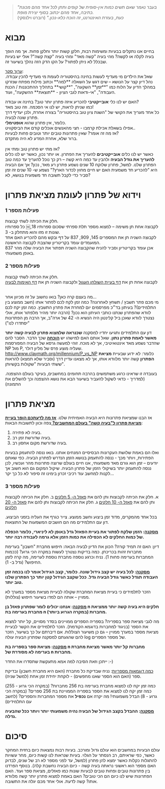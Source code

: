 > *"בעבר נאמר שאם תשים כמות אין-סופית של קופים ותתן לכל אחד מהם מכונת כתיבה, אחד מהם יכתוב בסוף
יצירת מופת. <br>
כעת, בעזרת האינטרנט, זה הוכח כלא-נכון."* (רוברט וילנסקי)

# מבוא #

בחיים אנו נתקלים בבעיות ומשימות רבות, חלקן קשות יותר וחלקן פחות. אך מה הופך בעיה לקלה או לקשה? מהי בעיה "קשה מאד" ומהי בעיה "קצת קשה"? אולי יש בעיות שבכלל לא ניתן לפתור?
על הקו הדק הזה נהלך בשיעור זה.

<u>
ערוך סקר</u>:
<br>
שאל את הילדים מי מעדיף לעשות בחינה בהיסטוריה לעומת מי מעדיף להכין עבודה. נהל דיון קצר על הנושא – שים דגש על השאלה **למה** וכתוב מילות מפתח שנזרקו במהלך הדיון על הלוח כמו "**זמן** השקעה", "**קושי** בתהליך ההתכוננות / הכנת העבודה", "אי-ודאות לגבי הציון - **תוצאת** ההשקעה", ועוד.

האם יש לנו כלי **אובייקטיבי** להכריע איזה פתרון יותר טוב? בחינה או עבודה?
<br>
 כמו שניתן לראות, יש לנו אי הסכמה. וזה טוב מאד!
<br>
 כל אחד מעריך את הקושי של "השגת ציון טוב בהיסטוריה" בצורה אחרת, ולכן יעדיף דרך פתרון שונה לבעיה.
<br>
 כלומר, אין פתרון שהוא **אופטימלי**.
<br>
אפילו בשאלת אכילת קרמבו - חצי מהאנשים אוכלים קודם את הביסקוויט..
<br>
אז מה זה אומר? שאין פתרונות טובים יותר וטובים פחות לבעיות?
<br>
ברור שלא, אחרת המדע לא היה מתקדם.
<br><br>
אז מתי יש פתרון טוב ומתי אין?
<br>
כאשר יש לנו כלים **אובייקטיבים** להעריך את הפתרון. או יותר נכון, כאשר יש לנו כלים **להעריך את גודל הבעיה** ולהבין עד כמה היא קשה – רק כך נוכל להעריך עד כמה טוב הפתרון שלנו.
למשל, פתרון שלוקח 10 שנים נשמע פתרון רע מאד, נכון? אך אם הבעיה היא "להכריע חד משמעית האם יש חיים מחוץ לכדור הארץ?" נשמע ש- 10 שנים זה זמן סביר כדי לקבל תשובה חד משמעית בנושא, לא?

# וידוא של פתרון לעומת מציאת פתרון #
### פעילות מספר 1 ###

חלק את הכיתה לשתי קבוצות.
<br>
 לקבוצה אחת תן משימה – למצוא מספר תלת ספרתי שסכום ספרותיו 18,￼
 כל ספרותיו שונות זו מזו והוא מתחלק ב- 3.
<br>
 לקבוצה השניה תן את המספרים 145, 909, 837 על דף ובקש מהם להכריע האם אחד המועמדים עומד בקריטריון
 שהצבת לקבוצה הראשונה.
<br>
 837 אכן עומד בקריטריון וסביר להניח שהקבוצה השניה תפתור את הבעיה שלה מהר באופן משמעותי.

### פעילות מספר 2 ###

חלק את הכיתה לשתי קבוצות.
<br>
לקבוצה אחת תן את
[דף בעיית השולחן העגול](appendix-a.html "")
 ולקבוצה השניה תן את
[דף האימות לבעיה](appendix-b.html "")

<br>
מה בעצם קרה כאן? בואו נחשוב על זה מכיוון אחר...
<br>
מי מכם פתר תשבץ / תשחץ לאחרונה?
כמה זמן לקח לכם לפתור אותו (חשב ממוצע בין התלמידים)?
  בעיתון בד״כ מפרסמים יום למחרת את פתרון התשבץ.
 כמה זמן יקח לכם לוודא שהפתרון שנתנו כותבי העיתון הוא נכון? (הרבה יותר מהיר מלפתור אותו, אולי נצטרך לוודא שאכן ביל קלינטון היה הנשיא ה- 42 של ארה"ב, אך הרבה מן הפתרונות "יסתדרו לנו")

 דון עם התלמידים ותגיעו יחדיו למסקנה **שכנראה שלמצוא פתרון לבעיה קשה יותר מאשר לאמת פתרון נתון**.
 שאל אותם האם למישהו יש <u>**הוכחה**</u> שכך הדבר.
 הסבר להם שהדבר נשמע מאד אינטואיטיבי, אך לא מוכח.
 זוהי למעשה גרסא של הבעיה המפורסמת NP מול P, שעליה מוצע פרס של מליון דולר.
http://www.claymath.org/millennium/P_vs_NP
כלומר: לא ידוע שבעיית **מציאת הפתרון** קשה יותר מלוודא אותו,
אך לא מצאנו עדיין דרך (וסביר שלא תמצא) להראות ששתי הבעיות "שקולות בקשיותן".

  בעובדה זו שראינו כרגע משתמשים בהרבה תחומים במחשבים, בעיקר בעולם ההצפנה.
(למדריך - כדאי לשקול להעביר בשיעור הבא את נושא ההצפנה וכך להשלים את התמונה)
# מציאת פתרון #

  אז הבנו שמציאת פתרונות היא הבעיה האמיתית שלנו.
<u>
    **אז מה לדעתכם הופך בעיית מציאת פתרון ל"בעיה קשה" בעולם המחשבים?**
</u>
צפה וכוון לתשובות הבאות:

1. בעיה לא פתירה.
2. בעיה שדורשת זמן רב.
3. בעיה שדורשת מקום אחסון רב.

ואלו הם באמת שלושת העקרונות הבסיסיים המנחים אותנו.
בואו ננסה להתעמק בבעיות הפתירות, ויותר מכך - ננסה להתעמק בנושא הזמן הנדרש לפתרון הבעיה.
כפי שאתם יודעים – זמן הוא גורם מאד משמעותי, אנו חיים בעולם שרוצה פתרונות מהר ועכשיו, לכן ננסה להתעמק יותר בשיקולי הזמן של פתרון הבעיה. שיקול המקום גם הוא חשוב אך לקנות למחשב עוד רכיבי זכרון בימינו זה סיפור לא כל כך יקר...

### פעילות מספר 3 ###

א. חלק את הכיתה לקבוצות ותן להם את
[פאזל ה- 5 חלקים](appendix-c.html "")
ב. חלק את הכיתה לקבוצות ותן להם את
[פאזל ה- 10 חלקים](appendix-d.html "")
ג. חלק את הכיתה לקבוצות ותן להם את
[פאזל ה- 20 חלקים](appendix-e.html "")

  בכל אחד מהמקרים, מדוד זמן ביצוע וחשב ממוצע.
צייר כגרף את העליה בזמני הביצוע. דון עם התלמידים מה הם חושבים המשמעות של התוצאות.

**<u>מסקנה</u>: הזמן שלקח לפתור את בעיית הפאזל גדל באופן לא ליניארי,
כלומר הכפלה של כמות החלקים לא הכפילה את כמות הזמן אלא גרמה לעבודה רבה יותר.**

דיון: האם זה תמיד קורה?
הכוון את הדיון לבעיה הבאה: חיפוש מחברת "חשבון" בערימת מחברות זהות בכריכתן.
כמה בדיקות נצטרך לעשות במקרה הכי גרוע? (ככמות המחברות בערימה פחות 1).
נניח וכרגע נוספה מחברת נוספת לערימה, מה קרה לזמן החיפוש? (גדל ב- 1).

**<u>מסקנה</u>: לכל בעיה יש קצב גידול שונה.
כלומר, קצב הגידול אומר לנו בכמה זמן העבודה תגדל כאשר גודל הבעיה גדל.
ככל שקצב הגידול קטן יותר כך הפתרון שלנו טוב יותר.**

הזכר לתלמידים כי בעיית מציאת המחברת שקולה לבעיית מציאת מספר במערך לא ממויין – אותה הם למדו בשיעור חיפוש (צוללות).

**<u>מסקנה</u>: אנחנו יכולים לומר שפתרון פאזל בן n חלקים היא בעיה קשה יותר ממציאת מחברת בערימה בת n מחברות (במקרה הגרוע ביותר).**

מה לגבי מציאת ספר בספריה?
בספריה הספרים ממויינים בסדר מסויים, קל יותר למצוא את הספר (בניגוד למחברות בדוגמא הקודמת).
 הזכר לתלמידים את הקשר לבעיית מציאת מספר במערך ממויין – גם כן משיעור הצוללות.
  אם דיברתם על כך בשיעור, הזכר להם שהגעתם למסקנה שפתרון הבעיה עולה log של מספר הספרים.

**<u>מסקנה</u>: מציאת ספר בספריה בת n מחברות קל יותר מאשר מציאת מחברת בערימה לא מסודרת של n מחברות.**

ייתכן וזאת הסיבה למה אמא מתעקשת שתסדרו את החדר :-)

<u>כמה דוגמאות מספריות</u>:
נניח שבדיקת כל מחברת (האם היא מחברת חשבון) ובדיקת ספר (האם הוא הספר שאנו מחפשים) - לוקחת יחידת זמן אחת (למשל שניה).

כמה זמן יקח לנו למצוא מחברת בערימה בת 256 מחברות? (במקרה הכי גרוע - 255)
כמה זמן יקח לנו למצוא את הספר בספריה הממויינת בת 256 ספרים? (במקרה הכי גרוע - 8)
הבדל משמעותי!
מה יקרה אם **נכפיל** את מספר המחברות והספרים? (לחשב עם התלמידים)

**<u>מסקנה</u>: ההבדל בקצב הגידול של הבעיה נהיה משמעותי יותר ויותר ככל שהבעיה גדלה.**

# סיכום #

עולם הבעיות במחשבים הוא עולם גדול ומורכב. בעיות רבות נמצאות כיום בחזית המחקר כאשר, כפי שראיתם, רב הנסתר על הגלוי. בעיות שנראות לנו קשות כיום, מחר עשויות להתגלות כקלות כאשר ימצא להן פתרון (למשל, עד לפני מספר לא רב של שנים, לבדוק האם מספר הוא ראשוני נראתה בעיה קשה - כיום הבעיה נחשבת קלה). בנוסף הפרדנו בין פתרונות טובים ופחות טובים לבעיות שונות כמו פאזלים, מציאת ספר ועוד. האם הפתרונות שיש לנו כיום הם הכי טובים? האם באמת למצוא פתרון יותר קשה מלוודא אותו? קשה לדעת. אולי אחד מכם יגלה את התשובה.
